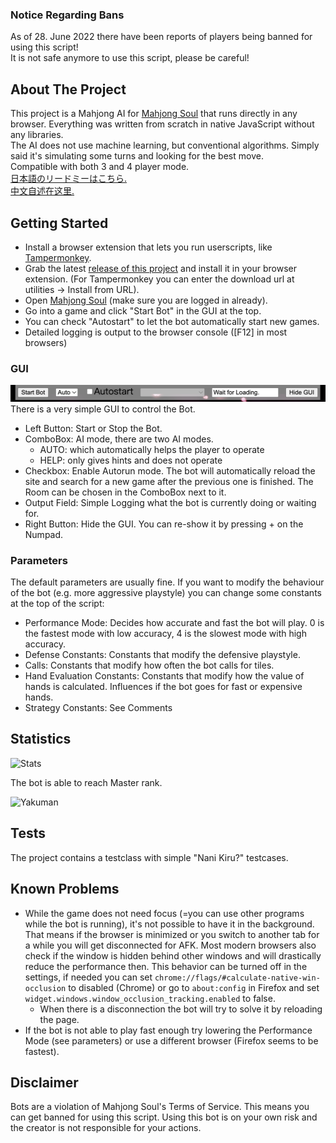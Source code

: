 ### Notice Regarding Bans
As of 28. June 2022 there have been reports of players being banned for using this script!  
It is not safe anymore to use this script, please be careful!


## About The Project

This project is a Mahjong AI for [Mahjong Soul](https://mahjongsoul.game.yo-star.com/) that runs directly in any browser. Everything was written from scratch in native JavaScript without any libraries.  
The AI does not use machine learning, but conventional algorithms. Simply said it's simulating some turns and looking for the best move.  
Compatible with both 3 and 4 player mode.  
[日本語のリードミーはこちら.](./readme_jp.md)  
[中文自述在这里.](./readme_cn.md)  

## Getting Started

* Install a browser extension that lets you run userscripts, like [Tampermonkey](https://www.tampermonkey.net/).
* Grab the latest [release of this project](https://github.com/Jimboom7/AlphaJong/releases) and install it in your browser extension. (For Tampermonkey you can enter the download url at utilities -> Install from URL).
* Open [Mahjong Soul](https://mahjongsoul.game.yo-star.com/) (make sure you are logged in already).
* Go into a game and click "Start Bot" in the GUI at the top.
* You can check "Autostart" to let the bot automatically start new games.
* Detailed logging is output to the browser console ([F12] in most browsers)

### GUI
![GUI](./doc/img/gui.png)
There is a very simple GUI to control the Bot.  
* Left Button: Start or Stop the Bot.
* ComboBox: AI mode, there are two AI modes.
  * AUTO: which automatically helps the player to operate
  * HELP: only gives hints and does not operate
* Checkbox: Enable Autorun mode. The bot will automatically reload the site and search for a new game after the previous one is finished. The Room can be chosen in the ComboBox next to it.
* Output Field: Simple Logging what the bot is currently doing or waiting for.
* Right Button: Hide the GUI. You can re-show it by pressing + on the Numpad.

### Parameters
The default parameters are usually fine. If you want to modify the behaviour of the bot (e.g. more aggressive playstyle) you can change some constants at the top of the script:

* Performance Mode: Decides how accurate and fast the bot will play. 0 is the fastest mode with low accuracy, 4 is the slowest mode with high accuracy.
* Defense Constants: Constants that modify the defensive playstyle.
* Calls: Constants that modify how often the bot calls for tiles.
* Hand Evaluation Constants: Constants that modify how the value of hands is calculated. Influences if the bot goes for fast or expensive hands.
* Strategy Constants: See Comments

## Statistics

![Stats](https://i.imgur.com/30p4yAN.png)

The bot is able to reach Master rank.

![Yakuman](https://i.imgur.com/j6j2f2V.png)

## Tests

The project contains a testclass with simple "Nani Kiru?" testcases.

## Known Problems

- While the game does not need focus (=you can use other programs while the bot is running), it's not possible to have it in the background. That means if the browser is minimized or you switch to another tab for a while you will get disconnected for AFK. Most modern browsers also check if the window is hidden behind other windows and will drastically reduce the performance then. This behavior can be turned off in the settings, if needed you can set `chrome://flags/#calculate-native-win-occlusion` to disabled (Chrome) or go to `about:config` in Firefox and set `widget.windows.window_occlusion_tracking.enabled` to false.
   - When there is a disconnection the bot will try to solve it by reloading the page.
- If the bot is not able to play fast enough try lowering the Performance Mode (see parameters) or use a different browser (Firefox seems to be fastest).

## Disclaimer

Bots are a violation of Mahjong Soul's Terms of Service. This means you can get banned for using this script. Using this bot is on your own risk and the creator is not responsible for your actions.